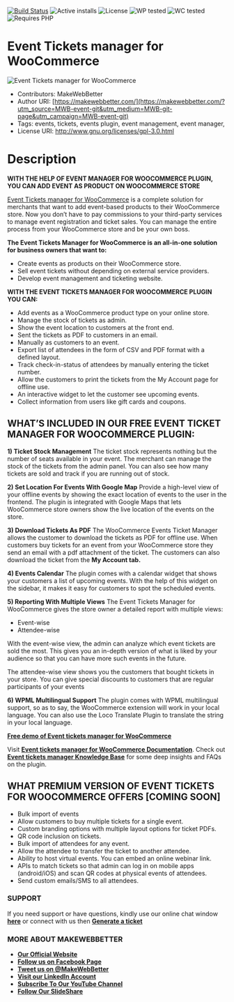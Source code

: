 [![Build Status](https://img.shields.io/travis/twbs/bootstrap/v4-dev.svg)](https://travis-ci.org/twbs/bootstrap) ![Active installs](https://img.shields.io/badge/Active-10%2B-brightgreen) ![License](https://img.shields.io/badge/License-GPLv3%20or%20later-yellowgreen) ![WP tested](https://img.shields.io/badge/WP%20tested-5.6-brightgreen) ![WC tested](https://img.shields.io/badge/WC%20tested-5.7.1-brightgreen) ![Requires PHP](https://img.shields.io/badge/Requires%20PHP-7.0-blue)
# Event Tickets manager for WooCommerce
![Event Tickets manager for WooCommerce](https://ps.w.org/event-tickets-manager-for-woocommerce/assets/banner-772x250.png)
* Contributors: MakeWebBetter
* Author URI: [https://makewebbetter.com/](https://makewebbetter.com/?utm_source=MWB-event-git&utm_medium=MWB-git-page&utm_campaign=MWB-event-git)
* Tags:  events, tickets, events plugin, event management, event manager, 
* License URI: http://www.gnu.org/licenses/gpl-3.0.html

# Description

**WITH THE HELP OF EVENT MANAGER FOR WOOCOMMERCE PLUGIN, YOU CAN ADD EVENT AS PRODUCT ON WOOCOMMERCE STORE**

[Event Tickets manager for WooCommerce](https://wordpress.org/plugins/event-tickets-manager-for-woocommerce/) is a complete solution for merchants that want to add event-based products to their WooCommerce store. Now you don’t have to pay commissions to your third-party services to manage event registration and ticket sales. You can manage the entire process from your WooCommerce store and be your own boss.

**The Event Tickets Manager for WooCommerce is an all-in-one solution for business owners that want to:**

* Create events as products on their WooCommerce store.
* Sell event tickets without depending on external service providers.
* Develop event management and ticketing website.

**WITH THE EVENT TICKETS MANAGER FOR WOOCOMMERCE PLUGIN YOU CAN:**

* Add events as a WooCommerce product type on your online store.
* Manage the stock of tickets as admin.
* Show the event location to customers at the front end.
* Sent the tickets as PDF to customers in an email.
* Manually as customers to an event.
* Export list of attendees in the form of CSV and PDF format with a defined layout.
* Track check-in-status of attendees by manually entering the ticket number.
* Allow the customers to print the tickets from the My Account page for offline use.
* An interactive widget to let the customer see upcoming events.
* Collect information from users like gift cards and coupons.

## WHAT’S INCLUDED IN OUR FREE EVENT TICKET MANAGER FOR WOOCOMMERCE PLUGIN: 

**1) Ticket Stock Management**
The ticket stock represents nothing but the number of seats available in your event. The merchant can manage the stock of the tickets from the admin panel. You can also see how many tickets are sold and track if you are running out of stock. 

**2) Set Location For Events With Google Map**
Provide a high-level view of your offline events by showing the exact location of events to the user in the frontend. The plugin is integrated with Google Maps that lets WooCommerce store owners show the live location of the events on the store.

**3) Download Tickets As PDF**
The WooCommerce Events Ticket Manager allows the customer to download the tickets as PDF for offline use. When customers buy tickets for an event from your WooCommerce store they send an email with a pdf attachment of the ticket. The customers can also download the ticket from the **My Account tab.** 

**4) Events Calendar**
The plugin comes with a calendar widget that shows your customers a list of upcoming events. With the help of this widget on the sidebar, it makes it easy for customers to spot the scheduled events.

**5) Reporting With Multiple Views**
The Event Tickets Manager for WooCommerce gives the store owner a detailed report with multiple views:

  * Event-wise
  * Attendee-wise 

With the event-wise view, the admin can analyze which event tickets are sold the most. This gives you an in-depth version of what is liked by your audience so that you can have more such events in the future.

The attendee-wise view shows you the customers that bought tickets in your store. You can give special discounts to customers that are regular participants of your events

**6) WPML Multilingual Support**
The plugin comes with WPML multilingual support, so as to say, the WooCommerce extension will work in your local language. You can also use the Loco Translate Plugin to translate the string in your local language.


[**Free demo of Event tickets manager for WooCommerce**]( https://demo.makewebbetter.com/event-tickets-manager-for-woocommerce/?utm_source=MWB-event-git&utm_medium=MWB-git-page&utm_campaign=MWB-event-git)



Visit [**Event tickets manager for WooCommerce Documentation**]( https://docs.makewebbetter.com/event-tickets-manager-for-WooCommerce/?utm_source=MWB-event-git&utm_medium=MWB-git-page&utm_campaign=MWB-event-git). Check out [**Event tickets manager Knowledge Base**]( https://support.makewebbetter.com/wordpress-plugins-knowledge-base/category/event-tickets-manager-for-woocommerce-kb/?utm_source=MWB-event-git&utm_medium=MWB-git-page&utm_campaign=MWB-event-git) for some deep insights and FAQs on the plugin.


## WHAT PREMIUM VERSION OF EVENT TICKETS FOR WOOCOMMERCE OFFERS [COMING SOON]  

* Bulk import of events
* Allow customers to buy multiple tickets for a single event.
* Custom branding options with multiple layout options for ticket PDFs.
* QR code inclusion on tickets.
* Bulk import of attendees for any event.
* Allow the attendee to transfer the ticket to another attendee.
* Ability to host virtual events. You can embed an online webinar link.
* APIs to match tickets so that admin can log in on mobile apps (android/iOS) and scan QR codes at physical events of attendees.
* Send custom emails/SMS to all attendees.

### **SUPPORT**

If you need support or have questions, kindly use our online chat window [**here**](https://makewebbetter.com/?utm_source=MWB-event-git&utm_medium=MWB-git-page&utm_campaign=MWB-event-git) or connect with us then [**Generate a ticket**](https://makewebbetter.com/submit-query/?utm_source=MWB-event-git&utm_medium=MWB-git-page&utm_campaign=MWB-event-git)

### **MORE ABOUT MAKEWEBBETTER**

- [**Our Official Website**](https://makewebbetter.com/?utm_source=MWB-event-git&utm_medium=MWB-git-page&utm_campaign=MWB-event-git)
- [**Follow us on Facebook Page**](https://www.facebook.com/makewebbetter)
- [**Tweet us on @MakeWebBetter**](https://twitter.com/makewebbetter)
- [**Visit our LinkedIn Account**](https://www.linkedin.com/company/makewebbetter)
- [**Subscribe To Our YouTube Channel**](https://www.youtube.com/channel/UC7nYNf0JETOwW3GOD_EW2Ag)
- [**Follow Our SlideShare**](https://www.slideshare.net/MakeWebBetter)










